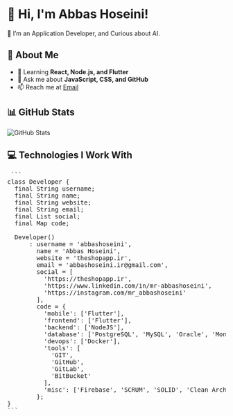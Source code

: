# 👋 Hi, I'm Abbas Hoseini!
🚀 I’m an Application Developer, and Curious about AI.

## 🌟 About Me

- 🌱 Learning **React, Node.js, and Flutter**
- 💬 Ask me about **JavaScript, CSS, and GitHub**
- 📫 Reach me at [Email](mailto:abbashoseini.dev@gmail.com)

## 📊 GitHub Stats
![GitHub Stats](https://github-readme-stats.vercel.app/api?username=johndoe&show_icons=true&theme=dark)

## 💻 Technologies I Work With

<pre lang="markdown"> ```
class Developer {
  final String username;
  final String name;
  final String website;
  final String email;
  final List<String> social;
  final Map<String, dynamic> code;

  Developer()
      : username = 'abbashoseini',
        name = 'Abbas Hoseini',
        website = 'theshopapp.ir',
        email = 'abbashoseini.ir@gmail.com',
        social = [
          'https://theshopapp.ir',
          'https://www.linkedin.com/in/mr-abbashoseini',
          'https://instagram.com/mr_abbashoseini'
        ],
        code = {
          'mobile': ['Flutter'],
          'frontend': ['Flutter'],
          'backend': ['NodeJS'],
          'database': ['PostgreSQL', 'MySQL', 'Oracle', 'Mongo DB'],
          'devops': ['Docker'],
          'tools': [
            'GIT',
            'GitHub',
            'GitLab',
            'BitBucket'
          ],
          'misc': ['Firebase', 'SCRUM', 'SOLID', 'Clean Archtecture']
        };
}
``` </pre>
